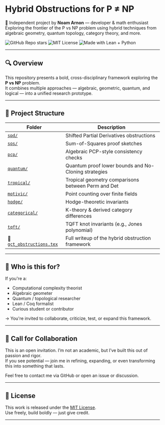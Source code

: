 # Hybrid Obstructions for P ≠ NP

🚀 Independent project by **Noam Arnon** — developer & math enthusiast  
Exploring the frontier of the P vs NP problem using hybrid techniques from algebraic geometry, quantum topology, category theory, and more.

![GitHub Repo stars](https://img.shields.io/github/stars/noamarnon/hybrid-obstructions-p-vs-np?style=social)
![MIT License](https://img.shields.io/github/license/noamarnon/hybrid-obstructions-p-vs-np)
![Made with Lean + Python](https://img.shields.io/badge/built%20with-Lean%20%26%20Python-blue)

---

## 🔍 Overview

This repository presents a bold, cross-disciplinary framework exploring the **P vs NP** problem.  
It combines multiple approaches — algebraic, geometric, quantum, and logical — into a unified research prototype.

---

## 📂 Project Structure

| Folder         | Description |
|----------------|-------------|
| [`spd/`](./spd)         | Shifted Partial Derivatives obstructions |
| [`sos/`](./sos)         | Sum-of-Squares proof sketches |
| [`pcp/`](./pcp)         | Algebraic PCP-style consistency checks |
| [`quantum/`](./quantum) | Quantum proof lower bounds and No-Cloning strategies |
| [`tropical/`](./tropical) | Tropical geometry comparisons between Perm and Det |
| [`motivic/`](./motivic) | Point counting over finite fields |
| [`hodge/`](./hodge)     | Hodge-theoretic invariants |
| [`categorical/`](./categorical) | K-theory & derived category differences |
| [`tqft/`](./tqft)       | TQFT knot invariants (e.g., Jones polynomial) |
| 📄 [`gct_obstructions.tex`](./gct_obstructions.tex) | Full writeup of the hybrid obstruction framework |

---

## 🧠 Who is this for?

If you're a:

- Computational complexity theorist  
- Algebraic geometer  
- Quantum / topological researcher  
- Lean / Coq formalist  
- Curious student or contributor

→ You're invited to collaborate, criticize, test, or expand this framework.

---

## 🤝 Call for Collaboration

This is an open invitation. I’m not an academic, but I’ve built this out of passion and rigor.  
If you see potential — join me in refining, expanding, or even transforming this into something that lasts.

Feel free to contact me via GitHub or open an issue or discussion.

---

## 📜 License

This work is released under the [MIT License](./LICENSE).  
Use freely, build boldly — just give credit.

---
